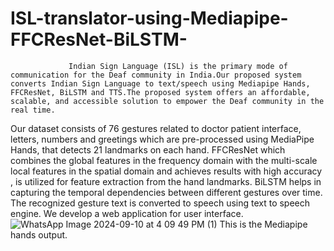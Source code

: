 # ISL-translator-using-Mediapipe-FFCResNet-BiLSTM-
                 Indian Sign Language (ISL) is the primary mode of communication for the Deaf community in India.Our proposed system converts Indian Sign Language to text/speech using Mediapipe Hands, FFCResNet, BiLSTM and TTS.The proposed system offers an affordable, scalable, and accessible solution to empower the Deaf community in the real time.
Our dataset consists of 76 gestures related to doctor patient interface, letters, numbers and greetings which are pre-processed using MediaPipe Hands, that detects 21 landmarks on each hand. FFCResNet  which combines the global features in the frequency domain with the multi-scale local features in the spatial domain and achieves results with high accuracy , is utilized for feature extraction from the hand landmarks. BiLSTM helps in capturing the temporal dependencies between different gestures over time. The recognized gesture text is converted to speech using text to speech engine. We develop a web application for user interface.            
               ![WhatsApp Image 2024-09-10 at 4 09 49 PM (1)](https://github.com/user-attachments/assets/9185a1a4-2e16-4be7-b56e-5ebc641a84a7)
                                                        This is the Mediapipe hands output.
